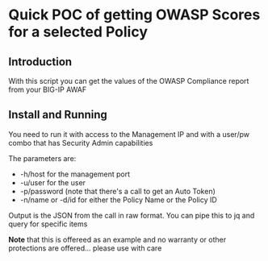 # Quick POC of getting OWASP Scores for a selected Policy

## Introduction

With this script you can get the values of the OWASP Compliance report from your BIG-IP AWAF

## Install and Running

You need to run it with access to the Management IP and with a user/pw combo that has Security Admin capabilities

The parameters are: 
  * -h/host for the management port 
  * -u/user for the user 
  * -p/password  (note that there's a call to get an Auto Token)
  * -n/name or -d/id for either the Policy Name or the Policy ID

Output is the JSON from the call in raw format.  You can pipe this to jq and query for specific items

**Note** that this is offereed as an example and no warranty or other protections are offered...
please use with care

